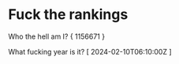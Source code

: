 # Fuck the rankings

Who the hell am I?
{ 1156671 }

What fucking year is it?
[ 2024-02-10T06:10:00Z ]
